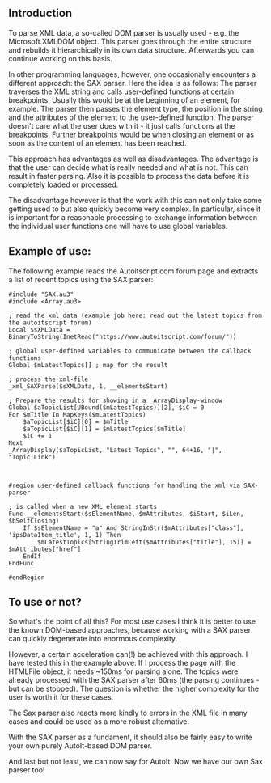 ## Introduction

To parse XML data, a so-called DOM parser is usually used - e.g. the Microsoft.XMLDOM object.
This parser goes through the entire structure and rebuilds it hierarchically in its own data structure.
Afterwards you can continue working on this basis.

In other programming languages, however, one occasionally encounters a different approach: the SAX parser.
Here the idea is as follows:
The parser traverses the XML string and calls user-defined functions at certain breakpoints.
Usually this would be at the beginning of an element, for example.
The parser then passes the element type, the position in the string and the attributes of the element to the user-defined function.
The parser doesn't care what the user does with it - it just calls functions at the breakpoints.
Further breakpoints would be when closing an element or as soon as the content of an element has been reached.

This approach has advantages as well as disadvantages.
The advantage is that the user can decide what is really needed and what is not.
This can result in faster parsing.
Also it is possible to process the data before it is completely loaded or processed.

The disadvantage however is that the work with this can not only take some getting used to but also quickly become very complex.
In particular, since it is important for a reasonable processing to exchange information between the individual user functions one will have to use global variables.

## Example of use:
The following example reads the Autoitscript.com forum page and extracts a list of recent topics using the SAX parser:

```Autoit
#include "SAX.au3"
#include <Array.au3>

; read the xml data (example job here: read out the latest topics from the autoitscript forum)
Local $sXMLData = BinaryToString(InetRead("https://www.autoitscript.com/forum/"))

; global user-defined variables to communicate between the callback functions
Global $mLatestTopics[] ; map for the result

; process the xml-file
_xml_SAXParse($sXMLData, 1, __elementsStart)

; Prepare the results for showing in a _ArrayDisplay-window
Global $aTopicList[UBound($mLatestTopics)][2], $iC = 0
For $mTitle In MapKeys($mLatestTopics)
    $aTopicList[$iC][0] = $mTitle
    $aTopicList[$iC][1] = $mLatestTopics[$mTitle]
    $iC += 1
Next
_ArrayDisplay($aTopicList, "Latest Topics", "", 64+16, "|", "Topic|Link")



#region user-defined callback functions for handling the xml via SAX-parser

; is called when a new XML element starts
Func __elementsStart($sElementName, $mAttributes, $iStart, $iLen, $bSelfClosing)
    If $sElementName = "a" And StringInStr($mAttributes["class"], 'ipsDataItem_title', 1, 1) Then
        $mLatestTopics[StringTrimLeft($mAttributes["title"], 15)] = $mAttributes["href"]
    EndIf
EndFunc

#endRegion
```
## To use or not?

So what's the point of all this?
For most use cases I think it is better to use the known DOM-based approaches, because working with a SAX parser can quickly degenerate into enormous complexity.

However, a certain acceleration can(!) be achieved with this approach.
I have tested this in the example above:
If I process the page with the HTMLFile object, it needs ~150ms for parsing alone.
The topics were already processed with the SAX parser after 60ms (the parsing continues - but can be stopped).
The question is whether the higher complexity for the user is worth it for these cases.

The Sax parser also reacts more kindly to errors in the XML file in many cases and could be used as a more robust alternative.

With the SAX parser as a fundament, it should also be fairly easy to write your own purely AutoIt-based DOM parser.

And last but not least, we can now say for AutoIt: Now we have our own Sax parser too!